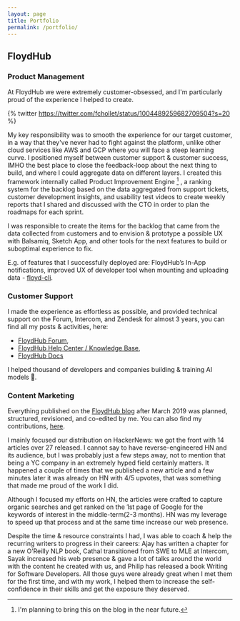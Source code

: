 ```yaml
---
layout: page
title: Portfolio
permalink: /portfolio/
---
```


## FloydHub

### Product Management

At FloydHub we were extremely customer-obsessed, and I'm particularly proud of the experience I helped to create.

{% twitter https://twitter.com/fchollet/status/1004489259682709504?s=20 %}

My key responsibility was to smooth the experience for our target customer, in a way that they've never had to fight against the platform, unlike other cloud services like AWS and GCP where you will face a steep learning curve. I positioned myself between customer support & customer success, IMHO the best place to close the feedback-loop about the next thing to build, and where I could aggregate data on different layers. I created this framework internally called Product Improvement Engine [^1] , a ranking system for the backlog based on the data aggregated from support tickets, customer development insights, and usability test videos to create weekly reports that I shared and discussed with the CTO in order to plan the roadmaps for each sprint. 

I was responsible to create the items for the backlog that came from the data collected from customers and to envision & prototype a possible UX with Balsamiq, Sketch App, and other tools for the next features to build or suboptimal experience to fix.

E.g. of features that I successfully deployed are: FloydHub’s In-App notifications, improved UX of developer tool when mounting and uploading data - [floyd-cli](https://github.com/floydhub/floyd-cli).


### Customer Support

I made the experience as effortless as possible, and provided technical support on the Forum, Intercom, and Zendesk for almost 3 years, you can find all my posts & activities, here: 

- [FloydHub Forum](https://forum.floydhub.com/users/redeipirati/summary),
- [FloydHub Help Center / Knowledge Base](https://help.floydhub.com/en/),
- [FloydHub Docs](https://docs.floydhub.com/)

I helped thousand of developers and companies building & training AI models 🚀.


### Content Marketing

Everything published on the [FloydHub blog](https://blog.floydhub.com) after March 2019 was planned, structured, revisioned, and co-edited by me. You can also find my contributions, [here](https://blog.floydhub.com/author/alessio/).

I mainly focused our distribution on HackerNews: we got the front with 14 articles over 27 released. I cannot say to have reverse-engineered HN and its audience, but I was probably just a few steps away, not to mention that being a YC company in an extremely hyped field certainly matters. It happened a couple of times that we published a new article and a few minutes later it was already on HN with 4/5 upvotes, that was something that made me proud of the work I did.

Although I focused my efforts on HN, the articles were crafted to capture organic searches and get ranked on the 1st page of Google for the keywords of interest in the middle-term(2-3 months). HN was my leverage to speed up that process and at the same time increase our web presence.

Despite the time & resource constraints I had, I was able to coach & help the recurring writers to progress in their careers: Ajay has written a chapter for a new O’Reilly NLP book, Cathal transitioned from SWE to MLE at Intercom, Sayak increased his web presence & gave a lot of talks around the world with the content he created with us, and Philip has released a book Writing for Software Developers. All those guys were already great when I met them for the first time, and with my work, I helped them to increase the self-confidence in their skills and get the exposure they deserved.


[^1]: I'm planning to bring this on the blog in the near future.
